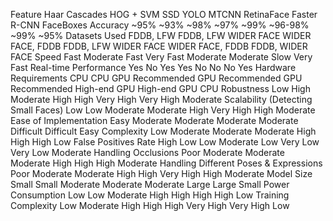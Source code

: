 

Feature	Haar Cascades	HOG + SVM	SSD	YOLO	MTCNN	RetinaFace	Faster R-CNN	FaceBoxes
Accuracy	~95%	~93%	~98%	~97%	~99%	~96-98%	~99%	~95%
Datasets Used	FDDB, LFW	FDDB, LFW	WIDER FACE	WIDER FACE, FDDB	FDDB, LFW	WIDER FACE	WIDER FACE, FDDB	FDDB, WIDER FACE
Speed	Fast	Moderate	Fast	Very Fast	Moderate	Moderate	Slow	Very Fast
Real-time Performance	Yes	No	Yes	Yes	No	No	No	Yes
Hardware Requirements	CPU	CPU	GPU Recommended	GPU Recommended	GPU Recommended	High-end GPU	High-end GPU	CPU
Robustness	Low	High	Moderate	High	High	Very High	Very High	Moderate
Scalability (Detecting Small Faces)	Low	Low	Moderate	Moderate	High	Very High	High	Moderate
Ease of Implementation	Easy	Moderate	Moderate	Moderate	Moderate	Difficult	Difficult	Easy
Complexity	Low	Moderate	Moderate	Moderate	High	High	High	Low
False Positives Rate	High	Low	Low	Moderate	Low	Very Low	Very Low	Moderate
Handling Occlusions	Poor	Moderate	Moderate	Moderate	High	High	High	Moderate
Handling Different Poses & Expressions	Poor	Moderate	Moderate	High	High	Very High	High	Moderate
Model Size	Small	Small	Moderate	Moderate	Moderate	Large	Large	Small
Power Consumption	Low	Low	Moderate	High	High	High	High	Low
Training Complexity	Low	Moderate	High	High	High	Very High	Very High	Low
